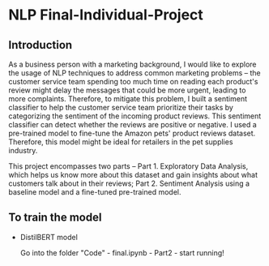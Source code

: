 # NLP Final-Individual-Project
## Introduction
As a business person with a marketing background, I would like to explore the usage of NLP
techniques to address common marketing problems – the customer service team spending too much
time on reading each product's review might delay the messages that could be more urgent,
leading to more complaints. Therefore, to mitigate this problem, I built a sentiment classifier to help
the customer service team prioritize their tasks by categorizing the sentiment of the incoming product
reviews. This sentiment classifier can detect whether the reviews are positive or negative. I used a
pre-trained model to fine-tune the Amazon pets' product reviews dataset. Therefore, this model
might be ideal for retailers in the pet supplies industry.

This project encompasses two parts – Part 1. Exploratory Data Analysis, which helps us know more
about this dataset and gain insights about what customers talk about in their reviews; Part 2.
Sentiment Analysis using a baseline model and a fine-tuned pre-trained model.


## To train the model
* DistilBERT model

  Go into the folder "Code" - final.ipynb - Part2 - start running!
